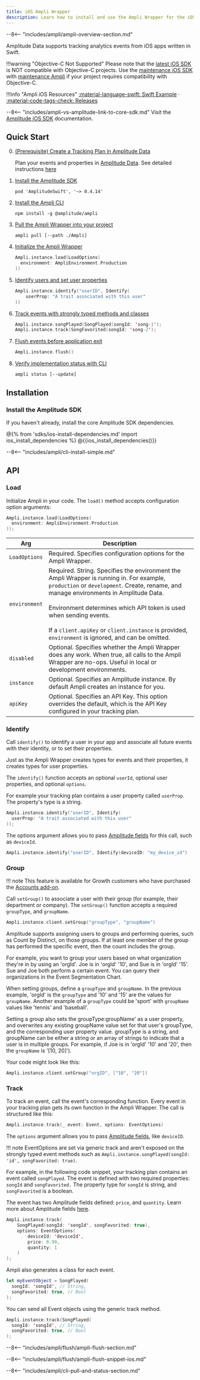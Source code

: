 ```yaml
---
title: iOS Ampli Wrapper
description: Learn how to install and use the Ampli Wrapper for the iOS Swift runtime. 
---
```


--8<-- "includes/ampli/ampli-overview-section.md"

Amplitude Data supports tracking analytics events from iOS apps written in Swift.

!!!warning "Objective-C Not Supported"
    Please note that the [latest iOS SDK](/data/sdks/ios-swift) is NOT compatible with Objective-C projects. Use the [maintenance iOS SDK](/data/sdks/ios) with [maintenance Ampli](/data/sdks/ios/ampli) if your project requires compatibility with Objective-C.

!!!info "Ampli iOS Resources"
    [:material-language-swift: Swift Example](https://github.com/amplitude/ampli-examples/tree/main/ios/swift/v2/AmpliSwiftSampleApp) · [:material-code-tags-check: Releases](https://www.npmjs.com/package/@amplitude/ampli?activeTab=versions)

--8<-- "includes/ampli-vs-amplitude-link-to-core-sdk.md"
    Visit the [Amplitude iOS SDK](./index.md) documentation.

## Quick Start

0. [(Prerequisite) Create a Tracking Plan in Amplitude Data](https://help.amplitude.com/hc/en-us/articles/5078731378203)

    Plan your events and properties in [Amplitude Data](https://data.amplitude.com/). See detailed instructions [here](https://help.amplitude.com/hc/en-us/articles/5078731378203)

1. [Install the Amplitude SDK](#install-the-amplitude-sdk)

    ```shell
    pod 'AmplitudeSwift', '~> 0.4.14'
    ```

2. [Install the Ampli CLI](#install-the-ampli-cli)

    ```shell
    npm install -g @amplitude/ampli
    ```

3. [Pull the Ampli Wrapper into your project](#pull)

    ```shell
    ampli pull [--path ./Ampli]
    ```

4. [Initialize the Ampli Wrapper](#load)

    ```swift
    Ampli.instance.load(LoadOptions(
      environment: AmpliEnvironment.Production
    ))
    ```

5. [Identify users and set user properties](#identify)

    ```swift
    Ampli.instance.identify("userID", Identify(
        userProp: "A trait associated with this user"
    ))
    ```

6. [Track events with strongly typed methods and classes](#track)

    ```swift
    Ampli.instance.songPlayed(SongPlayed(songId: 'song-1');
    Ampli.instance.track(SongFavorited(songId: 'song-2');
    ```

7. [Flush events before application exit](#flush)

    ```swift
    Ampli.instance.flush()
    ```

8. [Verify implementation status with CLI](#status)

    ```shell
    ampli status [--update]
    ```

## Installation

### Install the Amplitude SDK

If you haven't already, install the core Amplitude SDK dependencies.

@{% from 'sdks/ios-install-dependencies.md' import ios_install_dependencies %}
@{{ios_install_dependencies()}}

--8<-- "includes/ampli/cli-install-simple.md"

## API

### Load

Initialize Ampli in your code. The `load()` method accepts configuration option arguments:

```swift
Ampli.instance.load(LoadOptions(
  environment: AmpliEnvironment.Production
));
```

| Arg | Description |
|-|-|
|`LoadOptions`| Required. Specifies configuration options for the Ampli Wrapper.|
|`environment`| Required. String. Specifies the environment the Ampli Wrapper is running in. For example,  `production` or `development`. Create, rename, and manage environments in Amplitude Data.<br /><br />Environment determines which API token is used when sending events.<br /><br />If a `client.apiKey` or `client.instance` is provided, `environment` is ignored, and can be omitted.|
|`disabled`|Optional. Specifies whether the Ampli Wrapper does any work. When true, all calls to the Ampli Wrapper are no-ops. Useful in local or development environments.|
|`instance`|Optional. Specifies an Amplitude instance. By default Ampli creates an instance for you.|
|`apiKey`|Optional. Specifies an API Key. This option overrides the default, which is the API Key configured in your tracking plan.|

### Identify

Call `identify()` to identify a user in your app and associate all future events with their identity, or to set their properties.

Just as the Ampli Wrapper creates types for events and their properties, it creates types for user properties.

The `identify()` function accepts an optional `userId`, optional user properties, and optional `options`.

For example your tracking plan contains a user property called `userProp`. The property's type is a string.

```swift
Ampli.instance.identify("userID", Identify(
  userProp: "A trait associated with this user"
));
```

The options argument allows you to pass [Amplitude fields](https://developers.amplitude.com/docs/http-api-v2#keys-for-the-event-argument) for this call, such as `deviceId`.

```swift
Ampli.instance.identify("userID", Identify(deviceID: "my_device_id")
```

### Group

!!! note
    This feature is available for Growth customers who have purchased the [Accounts add-on](https://help.amplitude.com/hc/en-us/articles/115001765532).

Call `setGroup()` to associate a user with their group (for example, their department or company). The `setGroup()` function accepts a required `groupType`, and `groupName`.

```swift
Ampli.instance.client.setGroup("groupType", "groupName")
```

Amplitude supports assigning users to groups and performing queries, such as Count by Distinct, on those groups. If at least one member of the group has performed the specific event, then the count includes the group.

For example, you want to group your users based on what organization they're in by using an 'orgId'. Joe is in 'orgId' '10', and Sue is in 'orgId' '15'. Sue and Joe both perform a certain event. You can query their organizations in the Event Segmentation Chart.

When setting groups, define a `groupType` and `groupName`. In the previous example, 'orgId' is the `groupType` and '10' and '15' are the values for `groupName`. Another example of a `groupType` could be 'sport' with `groupName` values like 'tennis' and 'baseball'.
<!-- vale off-->
 Setting a group also sets the groupType:groupName' as a user property, and overwrites any existing groupName value set for that user's groupType, and the corresponding user property value. groupType is a string, and groupName can be either a string or an array of strings to indicate that a user is in multiple groups. For example, if Joe is in 'orgId' '10' and '20', then the `groupName` is '[10, 20]').
<!--vale on-->
 Your code might look like this:

```swift
Ampli.instance.client.setGroup("orgID", ["10", "20"])
```

### Track

To track an event, call the event's corresponding function. Every event in your tracking plan gets its own function in the Ampli Wrapper. The call is structured like this:

```swift
Ampli.instance.track(_ event: Event, options: EventOptions)
```

The `options` argument allows you to pass [Amplitude fields](https://developers.amplitude.com/docs/http-api-v2#properties-1), like `deviceID`.

!!! note
    EventOptions are set via generic track and aren't exposed on the strongly typed event methods such as `Ampli.instance.songPlayed(songId: 'id', songFavorited: true)`.

For example, in the following code snippet, your tracking plan contains an event called `songPlayed`. The event is defined with two required properties: `songId` and `songFavorited.` The property type for `songId` is string, and `songFavorited` is a boolean.

The event has two Amplitude fields defined: `price`, and `quantity`. Learn more about Amplitude fields [here](https://developers.amplitude.com/docs/http-api-v2#properties-1).

```swift
Ampli.instance.track(
    SongPlayed(songId: 'songId', songFavorited: true),
    options: EventOptions(
        deviceId: 'deviceId',
        price: 0.99,
        quantity: 1
    )
);
```

Ampli also generates a class for each event.

```swift
let myEventObject = SongPlayed(
  songId: 'songId', // String,
  songFavorited: true, // Bool
);
```

You can send all Event objects using the generic track method.

```swift
Ampli.instance.track(SongPlayed(
  songId: 'songId', // String,
  songFavorited: true, // Bool
);
```

--8<-- "includes/ampli/flush/ampli-flush-section.md"

--8<-- "includes/ampli/flush/ampli-flush-snippet-ios.md"

--8<-- "includes/ampli/cli-pull-and-status-section.md"
